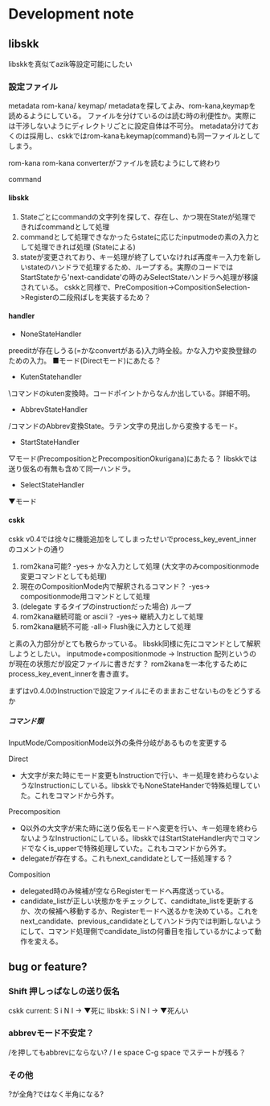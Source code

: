 # Development note

## libskk

libskkを真似てazik等設定可能にしたい

### 設定ファイル
metadata
rom-kana/
keymap/
metadataを探してよみ、rom-kana,keymapを読めるようにしている。
ファイルを分けているのは読む時の利便性か。実際には干渉しないようにディレクトリごとに設定自体は不可分。
metadata分けておくのは採用し、cskkではrom-kanaもkeymap(command)も同一ファイルとしてしまう。



rom-kana
rom-kana converterがファイルを読むようにして終わり

command
#### libskk
1. Stateごとにcommandの文字列を探して、存在し、かつ現在Stateが処理できればcommandとして処理
2. commandとして処理できなかったらstateに応じたinputmodeの素の入力として処理できれば処理 (Stateによる)
3. stateが変更されており、キー処理が終了していなければ再度キー入力を新しいstateのハンドラで処理するため、ループする。実際のコードではStartStateから'next-candidate'の時のみSelectStateハンドラへ処理が移譲されている。 cskkと同様で、PreComposition->CompositionSelection->Registerの二段飛ばしを実装するため？

#### handler
- NoneStateHandler

preeditが存在しうる(=かなconvertがある)入力時全般。かな入力や変換登録のための入力。
■モード(Directモード)にあたる？

- KutenStatehandler

\コマンドのkuten変換時。コードポイントからなんか出している。詳細不明。

- AbbrevStateHandler

/コマンドのAbbrev変換State。ラテン文字の見出しから変換するモード。

- StartStateHandler

▽モード(PrecompositionとPrecompositionOkurigana)にあたる？
libskkでは送り仮名の有無も含めて同一ハンドラ。

- SelectStateHandler

▼モード

#### cskk
cskk v0.4では徐々に機能追加をしてしまったせいでprocess_key_event_innerのコメントの通り

1. rom2kana可能? -yes-> かな入力として処理 (大文字のみcompositionmode変更コマンドとしても処理)
2. 現在のCompositionMode内で解釈されるコマンド？ -yes-> compositionmode用コマンドとして処理
3. (delegate するタイプのinstructionだった場合) ループ
4. rom2kana継続可能 or ascii？ -yes-> 継続入力として処理
5. rom2kana継続不可能 -all-> Flush後に入力として処理

と素の入力部分がとても散らかっている。
libskk同様に先にコマンドとして解釈しようとしたい。
inputmode+compositionmode -> Instruction 配列というのが現在の状態だが設定ファイルに書きだす？
rom2kanaを一本化するためにprocess_key_event_innerを書き直す。

まずはv0.4.0のInstructionで設定ファイルにそのままおこせないものをどうするか
##### コマンド類
InputMode/CompositionMode以外の条件分岐があるものを変更する

Direct
- 大文字が来た時にモード変更もInstructionで行い、キー処理を終わらないようなInstructionにしている。libskkでもNoneStateHanderで特殊処理していた。これをコマンドから外す。

Precomposition
- Q以外の大文字が来た時に送り仮名モードへ変更を行い、キー処理を終わらないようなInstructionにしている。libskkではStartStateHandler内でコマンドでなくis_upperで特殊処理していた。これもコマンドから外す。
- delegateが存在する。これもnext_candidateとして一括処理する？

Composition
- delegated時のみ候補が空ならRegisterモードへ再度送っている。
- candidate_listが正しい状態かをチェックして、candidtate_listを更新するか、次の候補へ移動するか、Registerモードへ送るかを決めている。これをnext_candidate、previous_candidateとしてハンドラ内では判断しないようにして、コマンド処理側でcandidate_listの何番目を指しているかによって動作を変える。



## bug or feature?
### Shift 押しっぱなしの送り仮名
cskk current: S i N I -> ▼死に
libskk: S i N I -> ▼死んい

### abbrevモード不安定？
/を押してもabbrevにならない? 
/ l e space C-g space でステートが残る？
### その他
?が全角?ではなく半角になる?
